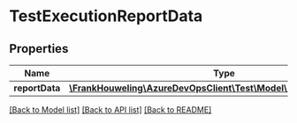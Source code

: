 # TestExecutionReportData

## Properties
Name | Type | Description | Notes
------------ | ------------- | ------------- | -------------
**reportData** | [**\FrankHouweling\AzureDevOpsClient\Test\Model\DatedTestFieldData[]**](DatedTestFieldData.md) |  | [optional] 

[[Back to Model list]](../README.md#documentation-for-models) [[Back to API list]](../README.md#documentation-for-api-endpoints) [[Back to README]](../README.md)


